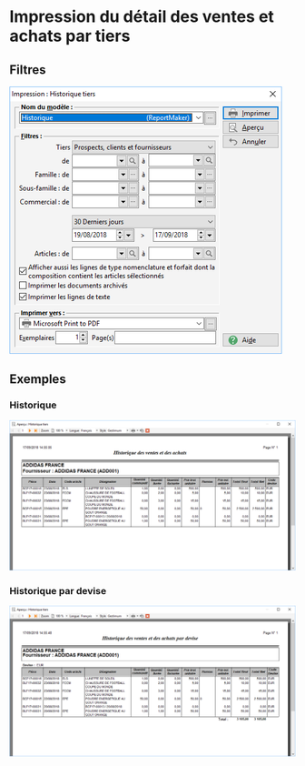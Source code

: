 # Impression du détail des ventes et achats par tiers
## Filtres


![](Filtres.png)


## Exemples


### Historique


![](Historique.png)


### Historique par devise


![](Historique_par_devise.png)


